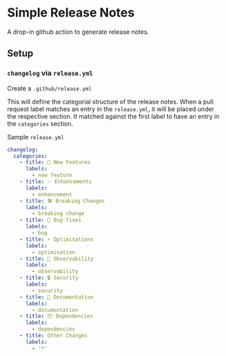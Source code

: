 # Simple Release Notes

A drop-in github action to generate release notes.


## Setup

### `changelog` via `release.yml`

Create a `.github/release.yml`

This will define the categorial structure of the release notes. When a pull request label matches an entry in the `release.yml`, it will be placed under the respective section. It matched against the first label to have an entry in the `categories` section.

Sample `release.yml`

``` yaml
changelog:
  categories:
    - title: 🎉 New Features
      labels:
        - new feature
    - title: ✨ Enhancements
      labels:
        - enhancement
    - title: 🛠 Breaking Changes
      labels:
        - breaking change
    - title: 🐛 Bug fixes
      labels:
        - bug
    - title: ⚡️ Optimisations
      labels:
        - optimisation
    - title: 🔭 Observability
      labels:
        - observability
    - title: 🔒️ Security
      labels:
        - security
    - title: 📝 Documentation
      labels:
        - documentation
    - title: 📦️ Dependencies
      labels:
        - dependencies
    - title: Other Changes
      labels:
        - '*'
```
